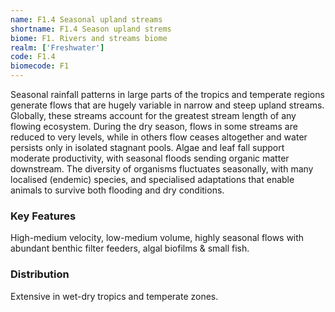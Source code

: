 ```yaml
---
name: F1.4 Seasonal upland streams
shortname: F1.4 Season upland strems
biome: F1. Rivers and streams biome
realm: ['Freshwater']
code: F1.4
biomecode: F1
---
```


Seasonal rainfall patterns in large parts of the tropics and temperate regions generate flows that are hugely variable in narrow and steep upland streams. Globally, these streams account for the greatest stream length of any flowing ecosystem. During the dry season, flows in some streams are reduced to very levels, while in others flow ceases altogether and water persists only in isolated stagnant pools. Algae and leaf fall support moderate productivity, with seasonal floods sending organic matter downstream. The diversity of organisms fluctuates seasonally, with many localised (endemic) species, and specialised adaptations that enable animals to survive both flooding and dry conditions.

### Key Features

High-medium velocity, low-medium volume, highly seasonal flows with abundant benthic filter feeders, algal biofilms & small fish.

### Distribution

Extensive in wet-dry tropics and temperate zones.
